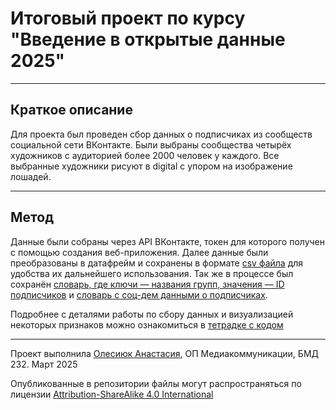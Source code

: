 # Итоговый проект по курсу "Введение в открытые данные 2025" 

---

## Краткое описание
Для проекта был проведен сбор данных о подписчиках из сообществ социальной сети ВКонтакте. Были выбраны сообщества четырёх художников с аудиторией более 2000 человек у каждого. Все выбранные художники рисуют в digital с упором на изображение лошадей.

---

## Метод
Данные были собраны через API ВКонтакте, токен для которого получен с помощью создания веб-приложения. Далее данные были преобразованы в датафрейм и сохранены в формате [csv файла](https://github.com/apolesiuk/open_data/blob/main/artists-followers.csv) для удобства их дальнейшего использования. Так же в процессе был сохранён [словарь, где ключи — названия групп, значения — ID подписчиков]( https://github.com/apolesiuk/open_data/blob/main/artists_followers) и 
[словарь с соц-дем данными о подписчиках](https://github.com/apolesiuk/open_data/blob/main/artists_followers_info). 

Подробнее с деталями работы по сбору данных и визуализацией некоторых признаков можно ознакомиться в [тетрадке с кодом](https://github.com/apolesiuk/open_data/blob/main/%D0%BF%D1%80%D0%BE%D0%B5%D0%BA%D1%82_%D0%9E%D0%BB%D0%B5%D1%81%D0%B8%D1%8E%D0%BA_%D0%B3%D1%80%D1%83%D0%BF%D0%BF%D0%B0%202.ipynb)


---

Проект выполнила [Олесиюк Анастасия](https://github.com/apolesiuk), ОП Медиакоммуникации, БМД 232. Март 2025

Опубликованные в репозитории файлы могут распространяться по лицензии [Attribution-ShareAlike 4.0 International](https://creativecommons.org/licenses/by-sa/4.0/)
